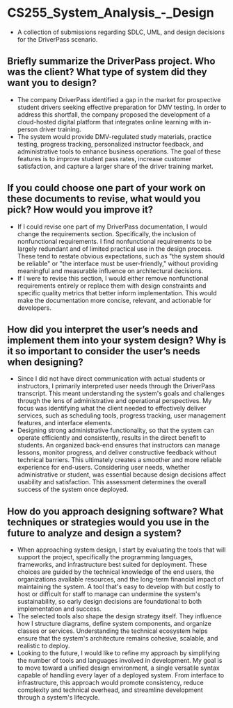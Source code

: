 # CS255_System_Analysis_-_Design
- A collection of submissions regarding SDLC, UML, and design decisions for the DriverPass scenario. 

## Briefly summarize the DriverPass project. Who was the client? What type of system did they want you to design?
- The company DriverPass identified a gap in the market for prospective student drivers seeking effective preparation for DMV testing. In order to address this shortfall, the company proposed the development of a cloud-hosted digital platform that integrates online learning with in-person driver training.
- The system would provide DMV-regulated study materials, practice testing, progress tracking, personalized instructor feedback, and administrative tools to enhance business operations. The goal of these features is to improve student pass rates, increase customer satisfaction, and capture a larger share of the driver training market. 

## If you could choose one part of your work on these documents to revise, what would you pick? How would you improve it?
- If I could revise one part of my DriverPass documentation, I would change the requirements section. Specifically, the inclusion of nonfunctional requirements. I find nonfunctional requirements to be largely redundant and of limited practical use in the design process. These tend to restate obvious expectations, such as "the system should be reliable" or "the interface must be user-friendly," without providing meaningful and measurable influence on architectural decisions.
- If I were to revise this section, I would either remove nonfunctional requirements entirely or replace them with design constraints and specific quality metrics that better inform implementation. This would make the documentation more concise, relevant, and actionable for developers.

## How did you interpret the user’s needs and implement them into your system design? Why is it so important to consider the user’s needs when designing?
- Since I did not have direct communication with actual students or instructors, I primarily interpreted user needs through the DriverPass transcript. This meant understanding the system's goals and challenges through the lens of administrative and operational perspectives. My focus was identifying what the client needed to effectively deliver services, such as scheduling tools, progress tracking, user management features, and interface elements. 
- Designing strong administrative functionality, so that the system can operate efficiently and consistently, results in the direct benefit to students. An organized back-end ensures that instructors can manage lessons, monitor progress, and deliver constructive feedback without technical barriers. This ultimately creates a smoother and more reliable experience for end-users. Considering user needs, whether administrative or student, was essential because design decisions affect usability and satisfaction. This assessment determines the overall success of the system once deployed. 

## How do you approach designing software? What techniques or strategies would you use in the future to analyze and design a system?
- When approaching system design, I start by evaluating the tools that will support the project, specifically the programming languages, frameworks, and infrastructure best suited for deployment. These choices are guided by the technical knowledge of the end users, the organizations available resources, and the long-term financial impact of maintaining the system. A tool that's easy to develop with but costly to host or difficult for staff to manage can undermine the system's sustainability, so early design decisions are foundational to both implementation and success. 
- The selected tools also shape the design strategy itself. They influence how I structure diagrams, define system components, and organize classes or services. Understanding the technical ecosystem helps ensure that the system's architecture remains cohesive, scalable, and realistic to deploy. 
- Looking to the future, I would like to refine my approach by simplifying the number of tools and languages involved in development. My goal is to move toward a unified design environment, a single versatile syntax capable of handling every layer of a deployed system. From interface to infrastructure, this approach would promote consistency, reduce complexity and technical overhead, and streamline development through a system's lifecycle. 
